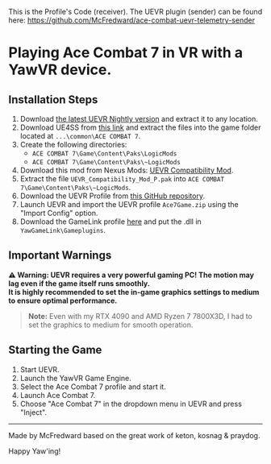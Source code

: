 This is the Profile's Code (receiver).
The UEVR plugin (sender) can be found here:
https://github.com/McFredward/ace-combat-uevr-telemetry-sender

# Playing Ace Combat 7 in VR with a YawVR device.

## Installation Steps

1. Download [the latest UEVR Nightly version](https://github.com/praydog/UEVR-nightly/releases) and extract it to any location.
2. Download UE4SS from [this link](https://www.nexusmods.com/acecombat7skiesunknown/mods/2474?tab=files) and extract the files into the game folder located at `...\common\ACE COMBAT 7`.
3. Create the following directories:
   - `ACE COMBAT 7\Game\Content\Paks\LogicMods`
   - `ACE COMBAT 7\Game\Content\Paks\~LogicMods`
4. Download this mod from Nexus Mods: [UEVR Compatibility Mod](https://www.nexusmods.com/acecombat7skiesunknown/mods/2387).
5. Extract the file `UEVR_Compatibility_Mod_P.pak` into `ACE COMBAT 7\Game\Content\Paks\~LogicMods`.
6. Download the UEVR Profile from [this GitHub repository](https://github.com/McFredward/ace-combat-uevr-telemetry-sender/releases).
7. Launch UEVR and import the UEVR profile `Ace7Game.zip` using the "Import Config" option.
8. Download the GameLink profile [here](https://github.com/McFredward/GameLink-Plugins/releases/tag/ace-combat-profile) and put the .dll in `YawGameLink\Gameplugins`.

## Important Warnings

**⚠️ Warning: UEVR requires a very powerful gaming PC! The motion may lag even if the game itself runs smoothly.  
It is highly recommended to set the in-game graphics settings to medium to ensure optimal performance.**

> **Note:** Even with my RTX 4090 and AMD Ryzen 7 7800X3D, I had to set the graphics to medium for smooth operation.

## Starting the Game

1. Start UEVR.
2. Launch the YawVR Game Engine.
3. Select the Ace Combat 7 profile and start it.
4. Launch Ace Combat 7.
5. Choose "Ace Combat 7" in the dropdown menu in UEVR and press "Inject".

---

Made by McFredward based on the great work of keton, kosnag & praydog.  

Happy Yaw'ing!